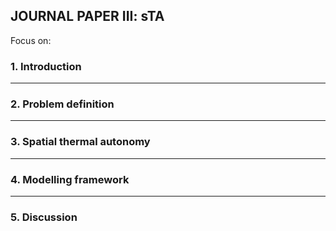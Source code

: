 ## JOURNAL PAPER III: sTA
Focus on:


### 1. Introduction



-----------------------------------------------------------------------
### 2. Problem definition





-----------------------------------------------------------------------
### 3. Spatial thermal autonomy



-----------------------------------------------------------------------
### 4. Modelling framework






-----------------------------------------------------------------------
### 5. Discussion





